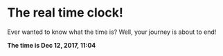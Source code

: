 # The real time clock!

Ever wanted to know what the time is? Well, your journey is about to end!

**The time is Dec 12, 2017, 11:04**